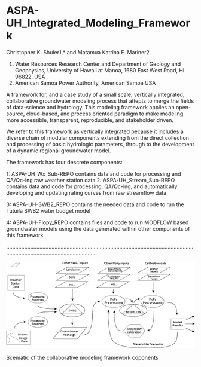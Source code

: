 # ASPA-UH_Integrated_Modeling_Framework


Christopher K. Shuler1,* and Matamua Katrina E. Mariner2
1. Water Resources Research Center and Department of Geology and Geophysics, University of Hawaii at Manoa,
1680 East West Road, HI 96822, USA
2. American Samoa Power Authority, American Samoa USA


A framework for, and a case study of a small scale, vertically integrated, collaborative groundwater modeling process that attepts to
merge the fields of data-science and hydrology. This modeling framework applies an open-source, cloud-based, and process oriented paradigm to make modeling more accessible, transparent, reproducible, and stakeholder driven.


We refer to this framework as vertically integrated because it includes a diverse chain of modular components extending from the direct collection and processing of basic hydrologic parameters, through to the development of a dynamic regional groundwater model.

The framework has four descrete components: 

1: ASPA-UH_Wx_Sub-REPO contains data and code for processing and QA/Qc-ing raw weather station data
2: ASPA-UH_Stream_Sub-REPO contains data and code for processing, QA/Qc-ing, and automatically developing and updating rating curves from raw streamflow data

3: ASPA-UH-SWB2_REPO contains the needed data and code to run the Tutuila SWB2 water budget model

4: ASPA-UH-Flopy_REPO contains files and code to run MODFLOW based groundwater models using the data generated within other components of this framework

........................................................................................................................................................................................


![alt text](https://github.com/cshuler/ASPA-UH_Integrated_Modeling_Framework/blob/master/Framework_Schematic1.jpg)

Scematic of the collaborative modeling framework coponents

